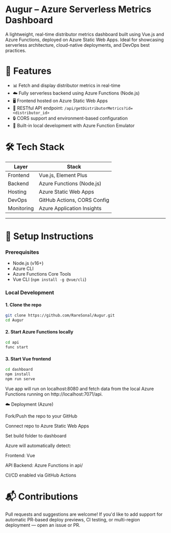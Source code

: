 # Augur – Azure Serverless Metrics Dashboard

A lightweight, real-time distributor metrics dashboard built using Vue.js and Azure Functions, deployed on Azure Static Web Apps. Ideal for showcasing serverless architecture, cloud-native deployments, and DevOps best practices.

# 🚀 Features

- 📊 Fetch and display distributor metrics in real-time
- ☁️ Fully serverless backend using Azure Functions (Node.js)
- 🖥️ Frontend hosted on Azure Static Web Apps
- 🔁 RESTful API endpoint: `/api/getDistributorMetrics?id=<distributor_id>`
- 🔒 CORS support and environment-based configuration
- 🔧 Built-in local development with Azure Function Emulator

# 🛠️ Tech Stack

| Layer       | Stack                         |
|------------|-------------------------------|
| Frontend    | Vue.js, Element Plus          |
| Backend     | Azure Functions (Node.js)     |
| Hosting     | Azure Static Web Apps         |
| DevOps      | GitHub Actions, CORS Config   |
| Monitoring  | Azure Application Insights    |


---

# 🔧 Setup Instructions

### Prerequisites
- Node.js (v16+)
- Azure CLI
- Azure Functions Core Tools
- Vue CLI (`npm install -g @vue/cli`)

### Local Development

#### 1. Clone the repo
```bash
git clone https://github.com/RareSonal/Augur.git
cd Augur
```
#### 2. Start Azure Functions locally
```bash
cd api
func start
```
#### 3. Start Vue frontend
```bash
cd dashboard
npm install
npm run serve
```

Vue app will run on localhost:8080 and fetch data from the local Azure Functions running on http://localhost:7071/api.

☁️ Deployment (Azure)

Fork/Push the repo to your GitHub

Connect repo to Azure Static Web Apps

Set build folder to dashboard

Azure will automatically detect:

Frontend: Vue

API Backend: Azure Functions in api/

CI/CD enabled via GitHub Actions

# 📬 Contributions
Pull requests and suggestions are welcome! If you'd like to add support for automatic PR-based deploy previews, CI testing, or multi-region deployment — open an issue or PR.
